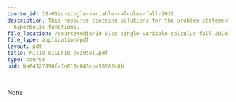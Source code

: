 ```yaml
---
course_id: 18-01sc-single-variable-calculus-fall-2010
description: This resource contains solutions for the problem statements related to
  hyperbolic functions.
file_location: /coursemedia/18-01sc-single-variable-calculus-fall-2010/ba64527096fa7e015c043cba55982c8b_MIT18_01SCF10_ex20sol.pdf
file_type: application/pdf
layout: pdf
title: MIT18_01SCF10_ex20sol.pdf
type: course
uid: ba64527096fa7e015c043cba55982c8b

---
```

None